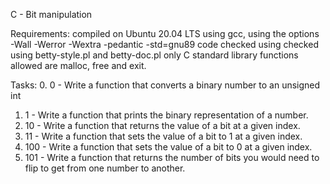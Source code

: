 C - Bit manipulation

Requirements:
	compiled on Ubuntu 20.04 LTS using gcc, using the options -Wall -Werror -Wextra -pedantic -std=gnu89
	code checked using checked using betty-style.pl and betty-doc.pl
	only C standard library functions allowed are malloc, free and exit.

Tasks:
0. 0 - Write a function that converts a binary number to an unsigned int
1. 1 - Write a function that prints the binary representation of a number.
2. 10 - Write a function that returns the value of a bit at a given index.
3. 11 - Write a function that sets the value of a bit to 1 at a given index.
4. 100 - Write a function that sets the value of a bit to 0 at a given index.
5. 101 - Write a function that returns the number of bits you would need to flip to get from one number to another.
